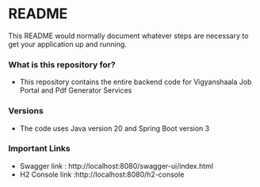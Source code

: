 # README #

This README would normally document whatever steps are necessary to get your application up and running.

### What is this repository for? ###

* This repository contains the entire backend code for Vigyanshaala Job Portal and Pdf Generator Services



### Versions ###

* The code uses Java version 20 and Spring Boot version 3



### Important Links ###

* Swagger link : http://localhost:8080/swagger-ui/index.html
* H2 Console link :http://localhost:8080/h2-console


